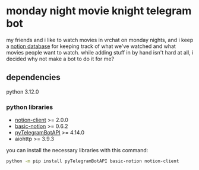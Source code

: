 # monday night movie knight telegram bot

my friends and i like to watch movies in vrchat on monday nights, and i keep a [notion database](https://ewavstudio.notion.site/f1e0fe2eb9ca43cf909dbe0f95cd317d?v=2831e82362dd40dfb49518855d3f2b69&pvs=4) for keeping track of what we've watched and what movies people want to watch. while adding stuff in by hand isn't hard at all, i decided why not make a bot to do it for me?

## dependencies

python 3.12.0

### python libraries

- [notion-client](https://pypi.org/project/notion-client/) >= 2.0.0
- [basic-notion](https://pypi.org/project/basic-notion/) >= 0.6.2
- [pyTelegramBotAPI](https://pypi.org/project/pyTelegramBotAPI/) >= 4.14.0
- aiohttp >= 3.9.3

you can install the necessary libraries with this command:

```sh
python -m pip install pyTelegramBotAPI basic-notion notion-client
```
